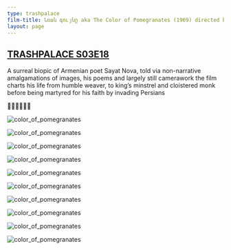 ```yaml
---
type: trashpalace
film-title: Նռան գույնը aka The Color of Pomegranates (1969) directed by Sergei Parajanov
layout: page
---
```


## [TRASHPALACE S03E18]({{page.url}})

A surreal biopic of Armenian poet Sayat Nova, told via non-narrative amalgamations of images, his poems and largely still camerawork the film charts his life from humble weaver, to king’s minstrel and cloistered monk before being martyred for his faith by invading Persians

🍇🐓🍇🐓🍇🐓

![color_of_pomegranates](/images/trashpalace/S03/color_of_pomegranates_poster.jpg)

![color_of_pomegranates](/images/trashpalace/S03/color_of_pomegranates_01.png)

![color_of_pomegranates](/images/trashpalace/S03/color_of_pomegranates_02.png)

![color_of_pomegranates](/images/trashpalace/S03/color_of_pomegranates_03.png)

![color_of_pomegranates](/images/trashpalace/S03/color_of_pomegranates_04.png)

![color_of_pomegranates](/images/trashpalace/S03/color_of_pomegranates_05.png)

![color_of_pomegranates](/images/trashpalace/S03/color_of_pomegranates_06.png)

![color_of_pomegranates](/images/trashpalace/S03/color_of_pomegranates_07.png)

![color_of_pomegranates](/images/trashpalace/S03/color_of_pomegranates_08.png)

![color_of_pomegranates](/images/trashpalace/S03/color_of_pomegranates_09.png)
